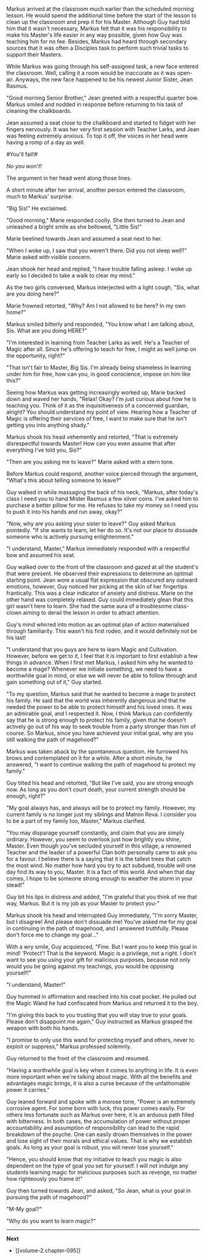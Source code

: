 
Markus arrived at the classroom much earlier than the scheduled morning lesson. He would spend the additional time before the start of the lesson to clean up the classroom and prep it for his Master. Although Guy had told him that it wasn't necessary, Markus felt that it was his responsibility to make his Master's life easier in any way possible, given how Guy was teaching him for no fee. Besides, Markus had heard through secondary sources that it was often a Disciples task to perform such trivial tasks to support their Masters.

While Markus was going through his self-assigned task, a new face entered the classroom. Well, calling it a room would be inaccurate as it was open-air. Anyways, the new face happened to be his newest Junior Sister, Jean Rasmus.

"Good morning Senior Brother," Jean greeted with a respectful quarter bow. Markus smiled and nodded in response before returning to his task of cleaning the chalkboards.

Jean assumed a seat close to the chalkboard and started to fidget with her fingers nervously. It was her very first session with Teacher Larks, and Jean was feeling extremely anxious. To top it off, the voices in her head were having a romp of a day as well.

#You'll fail!#

*No you won't!*

The argument in her head went along those lines.

A short minute after her arrival, another person entered the classroom, much to Markus' surprise.

"Big Sis!" He exclaimed.

"Good morning," Marie responded coolly. She then turned to Jean and unleashed a bright smile as she bellowed, "Little Sis!"

Marie beelined towards Jean and assumed a seat next to her.

"When I woke up, I saw that you weren't there. Did you not sleep well?" Marie asked with visible concern.

Jean shook her head and replied, "I have trouble falling asleep. I woke up early so I decided to take a walk to clear my mind."

As the two girls conversed, Markus interjected with a light cough, "Sis, what are you doing here?"

Marie frowned retorted, "Why? Am I not allowed to be here? In my own home?"

Markus smiled bitterly and responded, "You know what I am talking about, Sis. What are you doing HERE?"

"I'm interested in learning from Teacher Larks as well. He's a Teacher of Magic after all. Since he's offering to teach for free, I might as well jump on the opportunity, right?"

"That isn't fair to Master, Big Sis. I'm already being shameless in learning under him for free, how can you, in good conscience, impose on him like this?"

Seeing how Markus was getting increasingly worked up, Marie backed down and waved her hands, "Relax! Okay? I'm just curious about how he is teaching you. Think of it as the inquisitiveness of a concerned guardian, alright? You should understand my point of view. Hearing how a Teacher of Magic is offering their services of free, I want to make sure that he isn't getting you into anything shady."

Markus shook his head vehemently and retorted, "That is extremely disrespectful towards Master! How can you even assume that after everything I've told you, Sis?"

"Then are you asking me to leave?" Marie asked with a stern tone.

Before Markus could respond, another voice pierced through the argument, "What's this about telling someone to leave?"

Guy walked in while massaging the back of his neck, "Markus, after today's class I need you to hand Mister Rasmus a few silver coins. I've asked him to purchase a better pillow for me. He refuses to take my money so I need you to push it into his hands and run away, okay?"

"Now, why are you asking your sister to leave?" Guy asked Markus pointedly. "If she wants to learn, let her do so. It's not our place to dissuade someone who is actively pursuing enlightenment."

"I understand, Master," Markus immediately responded with a respectful bow and assumed his seat.

Guy walked over to the front of the classroom and gazed at all the student's that were present. He observed their expressions to determine an optimal starting point. Jean wore a usual flat expression that obscured any outward emotions, however, Guy noticed her picking at the skin of her fingertips frantically. This was a clear indicator of anxiety and distress. Marie on the other hand was completely relaxed. Guy could immediately glean that this girl wasn't here to learn. She had the same aura of a troublesome class-clown aiming to derail the lesson in order to attract attention.

Guy's mind whirred into motion as an optimal plan of action materialised through familiarity. This wasn't his first rodeo, and it would definitely not be his last!

"I understand that you guys are here to learn Magic and Cultivation. However, before we get to it, I feel that it is important to first establish a few things in advance. When I first met Markus, I asked him why he wanted to become a mage? Whenever we initiate something, we need to have a worthwhile goal in mind, or else we will never be able to follow through and gain something out of it," Guy started.

"To my question, Markus said that he wanted to become a mage to protect his family. He said that the world was inherently dangerous and that he needed the power to be able to protect himself and his loved ones. It was an admirable goal, and I respected it. Now, I think Markus can confidently say that he is strong enough to protect his family, given that he doesn't actively go out of his way to seek trouble from a party stronger than him of course. So Markus, since you have achieved your initial goal, why are you still walking the path of magehood?"

Markus was taken aback by the spontaneous question. He furrowed his brows and contemplated on it for a while. After a short minute, he answered, "I want to continue walking the path of magehood to protect my family."

Guy tilted his head and retorted, "But like I've said, you are strong enough now. As long as you don't court death, your current strength should be enough, right?"

"My goal always has, and always will be to protect my family. However, my current family is no longer just my siblings and Matron Reva. I consider you to be a part of my family too, Master," Markus clarified.

"You may disparage yourself constantly, and claim that you are simply ordinary. However, you seem to overlook just how brightly you shine, Master. Even though you've secluded yourself in this village, a renowned Teacher and the leader of a powerful Clan both personally came to ask you for a favour. I believe there is a saying that it is the tallest trees that catch the most wind. No matter how hard you try to act subdued, trouble will one day find its way to you, Master. It is a fact of this world. And when that day comes, I hope to be someone strong enough to weather the storm in your stead!"

Guy bit his lips in distress and added, "I'm grateful that you think of me that way, Markus. But it is my job as your Master to protect you-"

Markus shook his head and interrupted Guy immediately, "I'm sorry Master, but I disagree! And please don't dissuade me! You've asked me for my goal in continuing in the path of magehood, and I answered truthfully. Please don't force me to change my goal..."

With a wry smile, Guy acquiesced, "Fine. But I want you to keep this goal in mind! 'Protect'! That is the keyword. Magic is a privilege, not a right. I don't want to see you using your gift for malicious purposes, because not only would you be going against my teachings, you would be opposing yourself!"

"I understand, Master!"

Guy hummed in affirmation and reached into his coat pocket. He pulled out the Magic Wand he had confiscated from Markus and returned it to the boy.

"I'm giving this back to you trusting that you will stay true to your goals. Please don't disappoint me again," Guy instructed as Markus grasped the weapon with both his hands.

"I promise to only use this wand for protecting myself and others, never to exploit or suppress," Markus professed solemnly.

Guy returned to the front of the classroom and resumed.

"Having a worthwhile goal is key when it comes to anything in life. It is even more important when we're talking about magic. With all the benefits and advantages magic brings, it is also a curse because of the unfathomable power it carries."

Guy leaned forward and spoke with a morose tone, "Power is an extremely corrosive agent. For some born with luck, this power comes easily. For others less fortunate such as Markus over here, it is an arduous path filled with bitterness. In both cases, the accumulation of power without proper accountability and assumption of responsibility can lead to the rapid breakdown of the psyche. One can easily drown themselves in the power and lose sight of their morals and ethical values. That is why we establish goals. As long as your goal is robust, you will never lose yourself."

"Hence, you should know that my initiative to teach you magic is also dependent on the type of goal you set for yourself. I will not indulge any students learning magic for malicious purposes such as revenge, no matter how righteously you frame it!"

Guy then turned towards Jean, and asked, "So Jean, what is your goal in pursuing the path of magehood?"

"M-My goal?"

"Why do you want to learn magic?"

____

**Next**
* [[volume-2.chapter-095]]